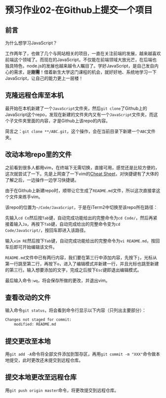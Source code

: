 # 预习作业02-在Github上提交一个项目

## 前言

为什么想学习JavaScript？

工作两年了，也做了几个与网站相关的项目，一直在关注前端的发展，越来越喜欢前端这个领域了。而现在的JavaScript，不仅能在前端领域大放光芒，在后端也独具特色，node.js的发展也越来越令人瞩目了。学好JavaScript，是自己发自内心的需求，是**刚需**！借着新生大学这门课程的机会，就好好地、系统地学习一下JavaScript，让自己的能力更上一层楼！

## 克隆远程仓库至本机

最开始在本机新建了一个`JavaScript`文件夹，然后`git clone`了Github上的JavaScript这个repo，发现在新建的文件夹内又有一个`JavaScript`文件夹，而这个子文件夹里面的内容，才是Github上该repo的内容。

简言之：`git clone **/ABC.git`，这个操作，会在当前目录下新建一个`ABC`文件夹。

## 改动本地repo里的文件

之前看到很多人都用vim，在终端下无需切换，直接可用，感觉还是比较方便的，这次就尝试了一下。先是上网查了一下vim的[Cheat Sheet](https://vim.rtorr.com/)，对快捷键有了大体的了解之后，一边操作一边学习快捷键。

由于在Github上新建repo时，顺带让它生成了`README.md`文件，所以这次直接拿这个文件来练手vim。

该repo的位置为`~/Code/JavaScript`，于是在iTerm2中切换至该repo所在路径：

先输入`cd Co`然后按`Tab`键，自动完成功能给出的完整命令为`cd Code/`，然后再紧接着输入`Ja`，再按下`Tab`键，自动完成给出的完整命令变为`cd Code/JavaScript/`，按回车即进入该路径。

输入`vim RE`然后按下`Tab`键，自动完成功能给出的完整命令为`vi README.md`，按回车后即可开始编辑该文件。

`README.md`文件中已有两行内容，我们要在第三行中添加内容，先按下`j`，光标从第一行跳至第二行，再按下`o`，进入了编辑模式并新建一行，并且光标也跳至新建的第三行。输入想要添加的文字，完成之后按下`Esc`键即退出编辑模式。

最后输入命令`:wq`，将会保存所做的更改，并退出vim。

## 查看改动的文件

输入命令`git status`，将会看到命令行显示以下内容（只列出主要部分）：

```sh
Changes not staged for commit:
    modified: README.md
```

## 提交更改至本地

用`git add -A`命令将全部文件添加到暂存区，再用`git commit -m "XXX"`命令做本地提交，此时更改还未提交到远程仓库。

## 提交本地更改至远程仓库

用`git push origin master`命令，将更改提交到远程仓库。
